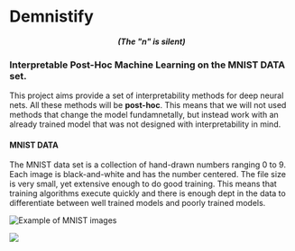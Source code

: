 # Demnistify

***<p align="center">(The "n" is silent)</p>***

### Interpretable Post-Hoc Machine Learning on the MNIST DATA set.
This project aims provide a set of interpretability methods for deep neural nets. All these methods will be **post-hoc**. This means that we will not used methods that change the model fundamnetally, but instead work with an already trained model that was not designed with interpretability in mind.

#### MNIST DATA
The MNIST data set is a collection of hand-drawn numbers ranging 0 to 9. Each image is black-and-white and has the number centered. The file size is very small, yet extensive enough to do good training. This means that training algorithms execute quickly and there is enough dept in the data to differentiate between well trained models and poorly trained models.

![Example of MNIST images](https://www.researchgate.net/publication/359449733/figure/fig2/AS:11431281087562446@1664675721372/Example-Images-of-the-MNIST-Handwritten-Digit-Classification-dataset.png)

<img src="https://www.researchgate.net/publication/359449733/figure/fig2/AS:11431281087562446@1664675721372/Example-Images-of-the-MNIST-Handwritten-Digit-Classification-dataset.png">
